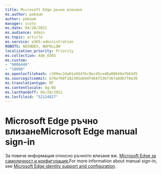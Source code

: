```yaml
---
title: Microsoft Edge ръчно влизане
ms.author: pebaum
author: pebaum
manager: scotv
ms.date: 04/28/2021
ms.audience: Admin
ms.topic: article
ms.service: o365-administration
ROBOTS: NOINDEX, NOFOLLOW
localization_priority: Priority
ms.collection: Adm_O365
ms.custom:
- "9006449"
- "10990"
ms.openlocfilehash: c399ec2da01a5647bc9ecd5ced0a88649a7bb3d5
ms.sourcegitcommit: b78efb0f182395eb94f464f5367367a0db7f0a30
ms.translationtype: MT
ms.contentlocale: bg-BG
ms.lasthandoff: 04/28/2021
ms.locfileid: "52124827"
---
```

# <a name="microsoft-edge-manual-sign-in"></a><span data-ttu-id="cb8e5-102">Microsoft Edge ръчно влизане</span><span class="sxs-lookup"><span data-stu-id="cb8e5-102">Microsoft Edge manual sign-in</span></span>

<span data-ttu-id="cb8e5-103">За повече информация относно ръчното влизане вж. [Microsoft Edge за самоличност и конфигурация.](https://docs.microsoft.com/deployedge/microsoft-edge-security-identity#manual-sign-in)</span><span class="sxs-lookup"><span data-stu-id="cb8e5-103">For more information about manual sign-in, see [Microsoft Edge identity support and configuration](https://docs.microsoft.com/deployedge/microsoft-edge-security-identity#manual-sign-in).</span></span> 